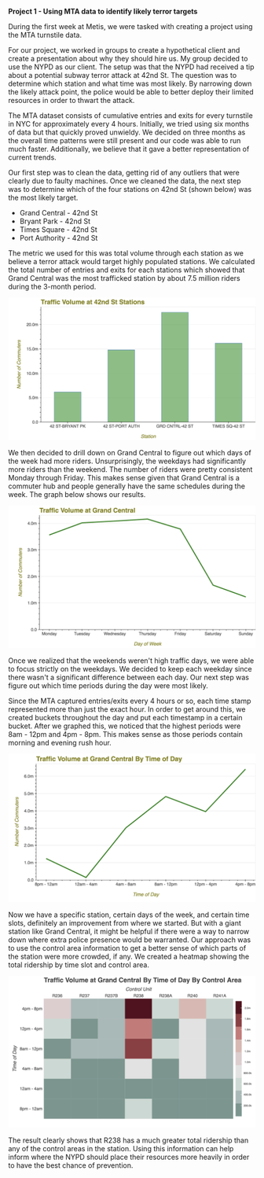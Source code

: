 **Project 1 - Using MTA data to identify likely terror targets**

During the first week at Metis, we were tasked with creating a project using the MTA turnstile data.

For our project, we worked in groups to create a hypothetical client and create a presentation about why they should hire us. My group decided to use the NYPD as our client. The setup was that the NYPD had received a tip about a potential subway terror attack at 42nd St. The question was to determine which station and what time was most likely. By narrowing down the likely attack point, the police would be able to better deploy their limited resources in order to thwart the attack.

The MTA dataset consists of cumulative entries and exits for every turnstile in NYC for approximately every 4 hours. Initially, we tried using six months of data but that quickly proved unwieldy. We decided on three months as the overall time patterns were still present and our code was able to run much faster. Additionally, we believe that it gave a better representation of current trends.

Our first step was to clean the data, getting rid of any outliers that were clearly due to faulty machines. Once we cleaned the data, the next step was to determine which of the four stations on 42nd St (shown below) was the most likely target.

* Grand Central - 42nd St
* Bryant Park - 42nd St
* Times Square - 42nd St
* Port Authority - 42nd St

The metric we used for this was total volume through each station as we believe a terror attack would target highly populated stations. We calculated the total number of entries and exits for each stations which showed that Grand Central was the most trafficked station by about 7.5 million riders during the 3-month period.

![](https://github.com/aos226/aos226.github.io/blob/master/images/Top%20Stations%20at%2042nd%20St.png)

We then decided to drill down on Grand Central to figure out which days of the week had more riders. Unsurprisingly, the weekdays had significantly more riders than the weekend. The number of riders were pretty consistent Monday through Friday. This makes sense given that Grand Central is a commuter hub and people generally have the same schedules during the week. The graph below shows our results.

![](https://github.com/aos226/aos226.github.io/blob/master/images/Grand%20Central%20by%20Day.png)

Once we realized that the weekends weren't high traffic days, we were able to focus strictly on the weekdays. We decided to keep each weekday since there wasn't a significant difference between each day. Our next step was figure out which time periods during the day were most likely.

Since the MTA captured entries/exits every 4 hours or so, each time stamp represented more than just the exact hour. In order to get around this, we created buckets throughout the day and put each timestamp in a certain bucket. After we graphed this, we noticed that the highest periods were 8am - 12pm and 4pm - 8pm. This makes sense as those periods contain morning and evening rush hour.

![](https://github.com/aos226/aos226.github.io/blob/master/images/Grand%20Central%20by%20weekday%20by%20time.png)

Now we have a specific station, certain days of the week, and certain time slots, definitely an improvement from where we started. But with a giant station like Grand Central, it might be helpful if there were a way to narrow down where extra police presence would be warranted. Our approach was to use the control area information to get a better sense of which parts of the station were more crowded, if any. We created a heatmap showing the total ridership by time slot and control area.

![](https://github.com/aos226/aos226.github.io/blob/master/images/Grand%20Central%20heatmap.png)

The result clearly shows that R238 has a much greater total ridership than any of the control areas in the station. Using this information can help inform where the NYPD should place their resources more heavily in order to have the best chance of prevention.
